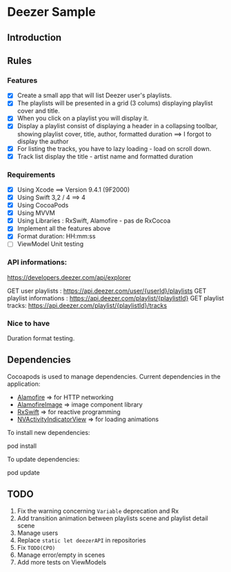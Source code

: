 #  Deezer Sample

## Introduction

## Rules

### Features

- [x] Create a small app that will list Deezer user's playlists.
- [x] The playlists will be presented in a grid (3 colums) displaying playlist cover and title.
- [x] When you click on a playlist you will display it.
- [x] Display a playlist consist of displaying a header in a collapsing toolbar, showing playlist cover, title, author, formatted duration
==> I forgot to display the author
- [x] For listing the tracks, you have to lazy loading - load on scroll down.
- [x] Track list display the title - artist name and formatted duration

### Requirements

- [x] Using Xcode ==> Version 9.4.1 (9F2000)
- [x] Using Swift 3,2 / 4 ==> 4
- [x] Using CocoaPods
- [x] Using MVVM
- [x] Using Libraries : RxSwift, Alamofire - pas de RxCocoa
- [x] Implement all the features above
- [x] Format duration: HH:mm:ss
- [ ] ViewModel Unit testing

### API informations:

https://developers.deezer.com/api/explorer

GET user playlists : https://api.deezer.com/user/{userId}/playlists
GET playlist informations : https://api.deezer.com/playlist/{playlistId}
GET playlist tracks: https://api.deezer.com/playlist/{playlistId}/tracks

### Nice to have

Duration format testing.

## Dependencies

Cocoapods is used to manage dependencies.
Current dependencies in the application:

* [Alamofire](https://github.com/Alamofire/Alamofire) => for HTTP networking
* [AlamofireImage](https://github.com/Alamofire/AlamofireImage) => image component library
* [RxSwift](https://github.com/ReactiveX/RxSwift) => for reactive programming 
* [NVActivityIndicatorView](https://github.com/ninjaprox/NVActivityIndicatorView) => for loading animations

To install new dependencies:

pod install

To update dependencies:

pod update

## TODO

1. Fix the warning concerning `Variable` deprecation and Rx
2. Add transition animation between playlists scene and playlist detail scene
3. Manage users
4. Replace `static let deezerAPI` in repositories
5. Fix `TODO(CPO)`
6. Manage error/empty in scenes
7. Add more tests on ViewModels

